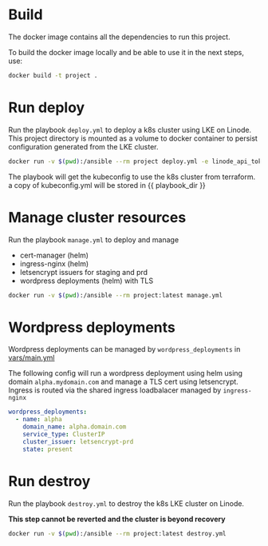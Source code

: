 # Build

The docker image contains all the dependencies to run this project.

To build the docker image locally and be able to use it in the next steps, use:

```sh
docker build -t project .
```

# Run deploy

Run the playbook `deploy.yml` to deploy a k8s cluster using LKE on Linode.
This project directory is mounted as a volume to docker container to persist configuration generated from the LKE cluster.

```sh
docker run -v $(pwd):/ansible --rm project deploy.yml -e linode_api_token=<YOUR_LINODE_API_TOKEN>
```

The playbook will get the kubeconfig to use the k8s cluster from terraform. a copy of kubeconfig.yml will be stored in {{ playbook_dir }}

# Manage cluster resources

Run the playbook `manage.yml` to deploy and manage

- cert-manager (helm)
- ingress-nginx (helm)
- letsencrypt issuers for staging and prd
- wordpress deployments (helm) with TLS

```sh
docker run -v $(pwd):/ansible --rm project:latest manage.yml
```

# Wordpress deployments

Wordpress deployments can be managed by `wordpress_deployments` in [vars/main.yml](vars/main.yml)

The following config will run a wordpress deployment using helm using domain `alpha.mydomain.com` and manage a TLS cert using letsencrypt. Ingress is routed via the shared ingress loadbalacer managed by `ingress-nginx`

```yml
wordpress_deployments:
  - name: alpha
    domain_name: alpha.domain.com
    service_type: ClusterIP
    cluster_issuer: letsencrypt-prd
    state: present
```

# Run destroy

Run the playbook `destroy.yml` to destroy the k8s LKE cluster on Linode.

**This step cannot be reverted and the cluster is beyond recovery**

```sh
docker run -v $(pwd):/ansible --rm project:latest destroy.yml
```
